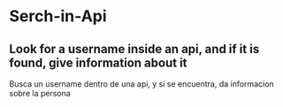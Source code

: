 # Serch-in-Api

Look for a username inside an api, and if it is found, give information about it
-----------------------------------------------------------------------------------------
Busca un username dentro de una api, y si se encuentra, da informacion sobre la persona
